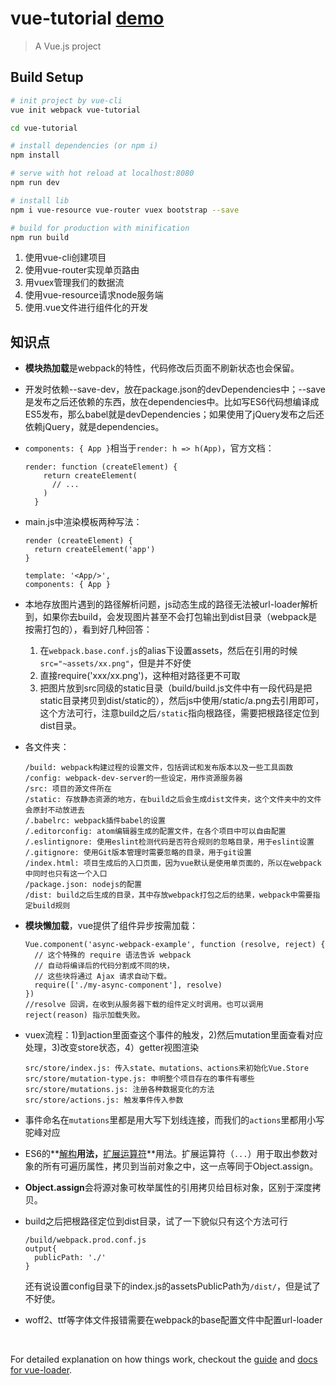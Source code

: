 # vue-tutorial  [demo](http://kad0108.github.io/FE-Demos/vue-tutorial/dist/)

> A Vue.js project

## Build Setup

``` bash
# init project by vue-cli
vue init webpack vue-tutorial

cd vue-tutorial

# install dependencies (or npm i)
npm install

# serve with hot reload at localhost:8080
npm run dev

# install lib
npm i vue-resource vue-router vuex bootstrap --save

# build for production with minification
npm run build
```

1. 使用vue-cli创建项目
2. 使用vue-router实现单页路由
3. 用vuex管理我们的数据流
4. 使用vue-resource请求node服务端
5. 使用.vue文件进行组件化的开发


## 知识点

* **模块热加载**是webpack的特性，代码修改后页面不刷新状态也会保留。

* 开发时依赖--save-dev，放在package.json的devDependencies中；--save是发布之后还依赖的东西，放在dependencies中。比如写ES6代码想编译成ES5发布，那么babel就是devDependencies；如果使用了jQuery发布之后还依赖jQuery，就是dependencies。

* ```components: { App }```相当于```render: h => h(App)```，官方文档：

  ```
  render: function (createElement) {
      return createElement(
        // ...
      )
    }
  ```

* main.js中渲染模板两种写法：

  ```
  render (createElement) {
    return createElement('app')
  }
  ```
  ```
  template: '<App/>',
  components: { App }
  ```

* 本地存放图片遇到的路径解析问题，js动态生成的路径无法被url-loader解析到，如果你去build，会发现图片甚至不会打包输出到dist目录（webpack是按需打包的），看到好几种回答：

  1. 在```webpack.base.conf.js```的alias下设置assets，然后在引用的时候```src="~assets/xx.png"```，但是并不好使
  2. 直接require('xxx/xx.png')，这种相对路径更不可取
  3. 把图片放到src同级的static目录（build/build.js文件中有一段代码是把static目录拷贝到dist/static的），然后js中使用/static/a.png去引用即可，这个方法可行，注意build之后```/static```指向根路径，需要把根路径定位到dist目录。

* 各文件夹：

  ```
  /build: webpack构建过程的设置文件，包括调试和发布版本以及一些工具函数
  /config: webpack-dev-server的一些设定，用作资源服务器
  /src: 项目的源文件所在
  /static: 存放静态资源的地方，在build之后会生成dist文件夹，这个文件夹中的文件会原封不动放进去
  /.babelrc: webpack插件babel的设置
  /.editorconfig: atom编辑器生成的配置文件，在各个项目中可以自由配置
  /.eslintignore: 使用eslint检测代码是否符合规则的忽略目录，用于eslint设置
  /.gitignore: 使用Git版本管理时需要忽略的目录，用于git设置
  /index.html: 项目生成后的入口页面，因为vue默认是使用单页面的，所以在webpack中同时也只有这一个入口
  /package.json: nodejs的配置 
  /dist: build之后生成的目录，其中存放webpack打包之后的结果，webpack中需要指定build规则
  ```

* **模块懒加载**，vue提供了组件异步按需加载：

  ```
  Vue.component('async-webpack-example', function (resolve, reject) {
    // 这个特殊的 require 语法告诉 webpack
    // 自动将编译后的代码分割成不同的块，
    // 这些块将通过 Ajax 请求自动下载。
    require(['./my-async-component'], resolve)
  })
  //resolve 回调，在收到从服务器下载的组件定义时调用。也可以调用reject(reason) 指示加载失败。
  ```

* vuex流程：1)到action里面查这个事件的触发，2)然后mutation里面查看对应处理，3)改变store状态，4）getter视图渲染

  ```
  src/store/index.js: 传入state、mutations、actions来初始化Vue.Store
  src/store/mutation-type.js: 申明整个项目存在的事件有哪些
  src/store/mutations.js: 注册各种数据变化的方法
  src/store/actions.js: 触发事件传入参数
  ```

* 事件命名在`mutations`里都是用大写下划线连接，而我们的`actions`里都用小写驼峰对应

* ES6的**[解构](http://es6.ruanyifeng.com/#docs/destructuring)**用法，**[扩展运算符](http://es6.ruanyifeng.com/?search=%E6%89%A9%E5%B1%95%E8%BF%90%E7%AE%97%E7%AC%A6&x=0&y=0#docs/object#对象的扩展运算符)**用法。扩展运算符（`...`）用于取出参数对象的所有可遍历属性，拷贝到当前对象之中，这一点等同于Object.assign。

* **Object.assign**会将源对象可枚举属性的引用拷贝给目标对象，区别于深度拷贝。

* build之后把根路径定位到dist目录，试了一下貌似只有这个方法可行

  ```
  /build/webpack.prod.conf.js
  output{
    publicPath: './'
  }
  ```

  还有说设置config目录下的index.js的assetsPublicPath为```/dist/```，但是试了不好使。

* woff2、ttf等字体文件报错需要在webpack的base配置文件中配置url-loader

  ​




For detailed explanation on how things work, checkout the [guide](http://vuejs-templates.github.io/webpack/) and [docs for vue-loader](http://vuejs.github.io/vue-loader).
